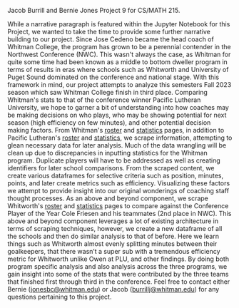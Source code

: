 Jacob Burrill and Bernie Jones Project 9 for CS/MATH 215. 

  While a narrative paragraph is featured within the Jupyter Notebook for this Project, we wanted to take the time to provide some further narrative building to our project. Since Jose Cedeno became the head coach of Whitman College, the program has grown to be a perennial contender in the Northwest Conference (NWC). This wasn't always the case, as Whitman for quite some time had been known as a middle to bottom dweller program in terms of results in eras where schools such as Whitworth and University of Puget Sound dominated on the conference and national stage. With this framework in mind, our project attempts to analyze this semesters Fall 2023 season which saw Whitman College finish in third place. Comparing Whitman's stats to that of the conference winner Pacific Lutheran University, we hope to garner a bit of understanding into how coaches may be making decisions on who plays, who may be showing potential for next season (high efficiency on few minutes), and other potential decision making factors. 
From Whitman's [roster](https://athletics.whitman.edu/sports/mens-soccer/stats/2023) and [statistics](https://athletics.whitman.edu/sports/mens-soccer/stats/2023) pages, in addition to Pacific Lutheran's [roster](https://golutes.com/sports/mens-soccer/roster) and [statistics](https://golutes.com/sports/mens-soccer/stats/2023), we scrape information, attempting to glean necessary data for later analysis. Much of the data wrangling will be clean up due to discrepancies in inputting statistics for the Whitman program. Duplicate players will have to be addressed as well as creating identifiers for later school comparisons. From the scraped content, we create various dataframes for selective criteria such as position, minutes, points, and later create metrics such as efficiency. Visualizing these factors we attempt to provide insight into our original wonderings of coaching staff thought processes. 
  As an above and beyond component, we scrape Whitworth's [roster](https://whitworthpirates.com/sports/mens-soccer/roster) and [statistics](https://whitworthpirates.com/sports/mens-soccer/stats) pages to compare against the Conference Player of the Year Cole Friesen and his teammates (2nd place in NWC). This above and beyond component leverages a lot of existing architecture in terms of scraping techniques, however, we create a new dataframe of all the schools and then do similar analysis to that of before. Here we learn things such as Whitworth almost evenly splitting minutes between their goalkeepers, that there wasn’t a super sub with a tremendous efficiency metric for Whitworth unlike Owen at PLU, and other findings. By doing both program specific analysis and also analysis across the three programs, we gain insight into some of the stats that were contributed by the three teams that finished first through third in the conference. 
  Feel free to contact either Bernie (jonesbc@whitman.edu) or Jacob (burrillj@whitman.edu) for any questions pertaining to this project. 
